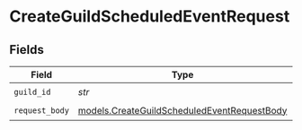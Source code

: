 # CreateGuildScheduledEventRequest


## Fields

| Field                                                                                            | Type                                                                                             | Required                                                                                         | Description                                                                                      |
| ------------------------------------------------------------------------------------------------ | ------------------------------------------------------------------------------------------------ | ------------------------------------------------------------------------------------------------ | ------------------------------------------------------------------------------------------------ |
| `guild_id`                                                                                       | *str*                                                                                            | :heavy_check_mark:                                                                               | N/A                                                                                              |
| `request_body`                                                                                   | [models.CreateGuildScheduledEventRequestBody](../models/createguildscheduledeventrequestbody.md) | :heavy_check_mark:                                                                               | N/A                                                                                              |